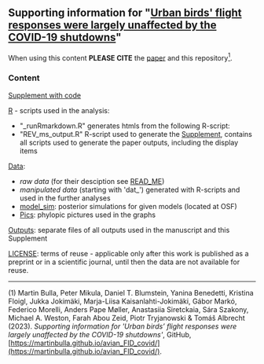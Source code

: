 ## Supporting information for "[Urban birds' flight responses were largely unaffected by the COVID-19 shutdowns](https://doi.org/10.1101/2022.07.15.500232)"  

When using this content **PLEASE CITE** the [paper](https://doi.org/10.1101/2022.07.15.500232) and this repository[<sup>1</sup>](#1).  

### **Content**
[Supplement with code](https://martinbulla.github.io/avian_FID_covid/)  

[R](https://github.com/MartinBulla/avian_FID_covid/tree/main/R/) - scripts used in the analysis:
- "_runRmarkdown.R" generates htmls from the following R-script:  
- "REV_ms_output.R" R-script used to generate the [Supplement](https://martinbulla.github.io/avian_FID_covid/), contains all scripts used to generate the paper outputs, including the display items    

[Data](https://github.com/MartinBulla/avian_FID_covid/tree/main/Data):  
- *raw data* (for their desciption see [READ_ME](https://github.com/MartinBulla/avian_FID_covid/tree/main/Data/READ_ME.md))  
- *manipulated data* (starting with 'dat_') generated with R-scripts and used in the further analyses  
- [model_sim](https://osf.io/at85z/): posterior simulations for given models (located at OSF)
- [Pics](https://github.com/MartinBulla/avian_FID_covid/tree/main/Data/Pics): phylopic pictures used in the graphs

[Outputs](https://github.com/MartinBulla/avian_FID_covid/tree/main/Outputs/): separate files of all outputs used in the manuscript and this Supplement  
 
[LICENSE](https://github.com/MartinBulla/avian_FID_covid/tree/main/LICENSE): terms of reuse - applicable only after this work is published as a preprint or in a scientific journal, until then the data are not available for reuse.

***

<a name="1"></a>(1) Martin Bulla, Peter Mikula, Daniel T. Blumstein, Yanina Benedetti, Kristina Floigl, Jukka Jokimäki, Marja-Liisa Kaisanlahti-Jokimäki, Gábor Markó, Federico Morelli, Anders Pape Møller, Anastasiia Siretckaia, Sára Szakony, Michael A. Weston, Farah Abou Zeid, Piotr Tryjanowski & Tomáš Albrecht (2023). *Supporting information for 'Urban birds’ flight responses were largely unaffected by the COVID-19 shutdowns'*, GitHub, [https://martinbulla.github.io/avian_FID_covid/](https://martinbulla.github.io/avian_FID_covid/).